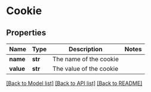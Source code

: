 # Cookie

## Properties
Name | Type | Description | Notes
------------ | ------------- | ------------- | -------------
**name** | **str** | The name of the cookie | 
**value** | **str** | The value of the cookie | 

[[Back to Model list]](../README.md#documentation-for-models) [[Back to API list]](../README.md#documentation-for-api-endpoints) [[Back to README]](../README.md)


